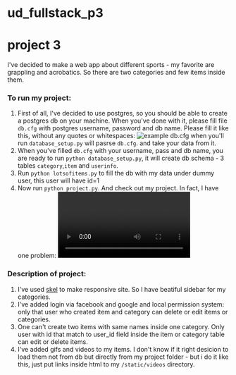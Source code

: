 # ud_fullstack_p3
# project 3

I've decided to make a web app about different sports - my favorite are grappling and acrobatics. So there are two categories and few items inside them.

### To run my project:

1. First of all, I've decided to use postgres, so you should be able to create a postgres db on your machine. When you've done with it, please fill file `db.cfg` with postgres username, password and db name. Please fill it like this, without any quotes or whitespaces:
![example db.cfg](https://cloud.githubusercontent.com/assets/5002732/9095807/056c37f4-3bc2-11e5-9d53-886951efadee.png)
when you'll run `database_setup.py` will pasrse `db.cfg`. and take your data  from it.
2. When you've filled `db.cfg` with your username, pass and db name, you are ready to run `python database_setup.py`, it will create db schema - 3 tables `category`,`item` and `userinfo`.
3. Run `python lotsofitems.py` to fill the db with my data under dummy user, this user will have id=1
4. Now run `python project.py`. And check out my project. In fact, I have one problem: <video> doesn't work right via Chrome, don't know why, but Chrome freezes when I'm trying to load page with video (from `Grappling` category). It says 'waiting for localhost and don't preload video. Please help me with this thing.

### Description of project:

1. I've used <a href="https://github.com/n33/skel">skel</a> to make responsive site. So I have beatiful sidebar for my categories.
2. I've added login via facebook and google and local permission system: only that user who created item and category can delete or edit items or categories.
3. One can't create two items with same names inside one category. Only user with id that match to user_id field inside the item or category table can edit or delete items.
4. I've added gifs and videos to my items. I don't know if it right desicion to load them not from db but directly from my project folder - but i do it like this, just put links inside html to my `/static/videos` directory.
